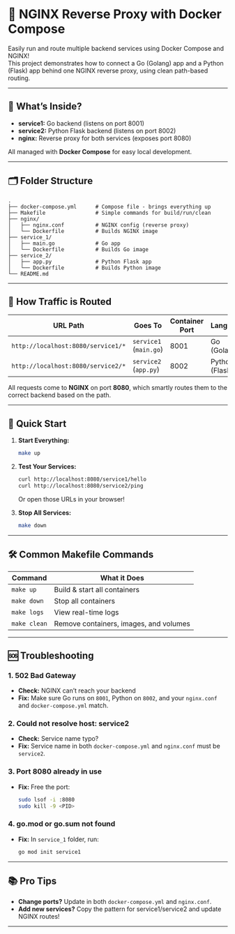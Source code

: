 # 🚀 NGINX Reverse Proxy with Docker Compose

Easily run and route multiple backend services using Docker Compose and NGINX!  
This project demonstrates how to connect a Go (Golang) app and a Python (Flask) app behind one NGINX reverse proxy, using clean path-based routing.

---

## 🧩 What’s Inside?

- **service1:** Go backend (listens on port 8001)
- **service2:** Python Flask backend (listens on port 8002)
- **nginx:** Reverse proxy for both services (exposes port 8080)

All managed with **Docker Compose** for easy local development.

---

## 🗂️ Folder Structure

```
.
├── docker-compose.yml      # Compose file - brings everything up
├── Makefile                # Simple commands for build/run/clean
├── nginx/
│   ├── nginx.conf          # NGINX config (reverse proxy)
│   └── Dockerfile          # Builds NGINX image
├── service_1/
│   ├── main.go             # Go app
│   └── Dockerfile          # Builds Go image
├── service_2/
│   ├── app.py              # Python Flask app
│   └── Dockerfile          # Builds Python image
└── README.md
```

---

## 🔀 How Traffic is Routed

| URL Path                 | Goes To                   | Container Port | Language        |
|--------------------------|---------------------------|---------------|-----------------|
| `http://localhost:8080/service1/*` | `service1` (`main.go`)        | 8001          | Go (Golang)     |
| `http://localhost:8080/service2/*` | `service2` (`app.py`)         | 8002          | Python (Flask)  |

All requests come to **NGINX** on port **8080**, which smartly routes them to the correct backend based on the path.

---

## 🚦 Quick Start

1. **Start Everything:**
   ```sh
   make up
   ```

2. **Test Your Services:**
   ```sh
   curl http://localhost:8080/service1/hello
   curl http://localhost:8080/service2/ping
   ```
   Or open those URLs in your browser!

3. **Stop All Services:**
   ```sh
   make down
   ```

---

## 🛠️ Common Makefile Commands

| Command      | What it Does                          |
|--------------|---------------------------------------|
| `make up`    | Build & start all containers          |
| `make down`  | Stop all containers                   |
| `make logs`  | View real-time logs                   |
| `make clean` | Remove containers, images, and volumes|

---

## 🆘 Troubleshooting

### 1. **502 Bad Gateway**
- **Check:** NGINX can’t reach your backend
- **Fix:** Make sure Go runs on `8001`, Python on `8002`, and your `nginx.conf` and `docker-compose.yml` match.

### 2. **Could not resolve host: service2**
- **Check:** Service name typo?
- **Fix:** Service name in both `docker-compose.yml` and `nginx.conf` must be `service2`.

### 3. **Port 8080 already in use**
- **Fix:** Free the port:
  ```sh
  sudo lsof -i :8080
  sudo kill -9 <PID>
  ```

### 4. **go.mod or go.sum not found**
- **Fix:** In `service_1` folder, run:
  ```sh
  go mod init service1
  ```

---

## 📚 Pro Tips

- **Change ports?** Update in both `docker-compose.yml` and `nginx.conf`.
- **Add new services?** Copy the pattern for service1/service2 and update NGINX routes!

---
